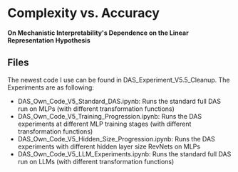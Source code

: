 # Complexity vs. Accuracy  
**On Mechanistic Interpretability's Dependence on the Linear Representation Hypothesis**

## Files

The newest code I use can be found in DAS\_Experiment\_V5.5\_Cleanup. The Experiments are as following:

+ DAS\_Own\_Code\_V5\_Standard\_DAS.ipynb: Runs the standard full DAS run on MLPs (with different transformation functions)
+ DAS\_Own\_Code\_V5\_Training\_Progression.ipynb: Runs the DAS experiments at different MLP training stages (with different transformation functions)
+ DAS\_Own\_Code\_V5\_Hidden\_Size\_Progression.ipynb: Runs the DAS experiments with different hidden layer size RevNets on MLPs
+ DAS\_Own\_Code\_V5\_LLM\_Experiments.ipynb: Runs the standard full DAS run on LLMs (with different transformation functions)


